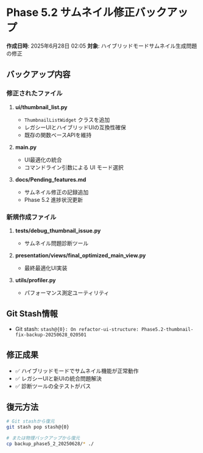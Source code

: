 # Phase 5.2 サムネイル修正バックアップ

**作成日時**: 2025年6月28日 02:05
**対象**: ハイブリッドモードサムネイル生成問題の修正

## バックアップ内容

### 修正されたファイル
1. **ui/thumbnail_list.py**
   - `ThumbnailListWidget` クラスを追加
   - レガシーUIとハイブリッドUIの互換性確保
   - 既存の関数ベースAPIを維持

2. **main.py**
   - UI最適化の統合
   - コマンドライン引数による UI モード選択

3. **docs/Pending_features.md**
   - サムネイル修正の記録追加
   - Phase 5.2 進捗状況更新

### 新規作成ファイル
1. **tests/debug_thumbnail_issue.py**
   - サムネイル問題診断ツール

2. **presentation/views/final_optimized_main_view.py**
   - 最終最適化UI実装

3. **utils/profiler.py**
   - パフォーマンス測定ユーティリティ

## Git Stash情報
- Git stash: `stash@{0}: On refactor-ui-structure: Phase5.2-thumbnail-fix-backup-20250628_020501`

## 修正成果
- ✅ ハイブリッドモードでサムネイル機能が正常動作
- ✅ レガシーUIと新UIの統合問題解決
- ✅ 診断ツールの全テストがパス

## 復元方法
```bash
# Git stashから復元
git stash pop stash@{0}

# または物理バックアップから復元
cp backup_phase5_2_20250628/* ./
```

